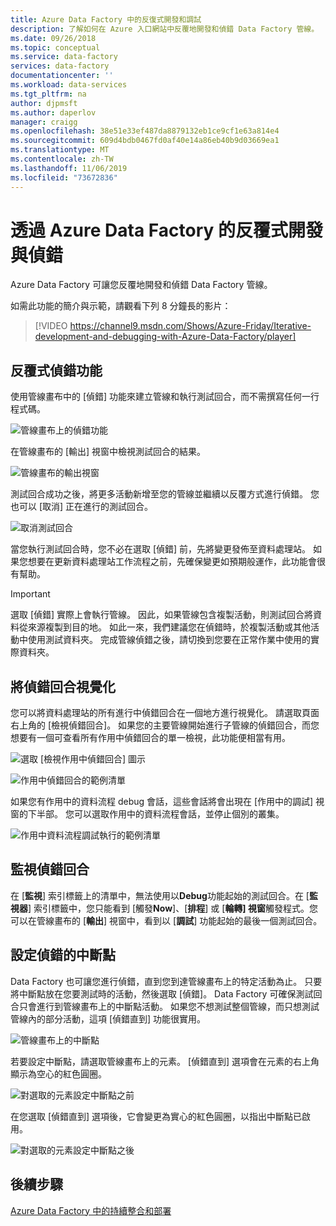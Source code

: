 ```yaml
---
title: Azure Data Factory 中的反復式開發和調試
description: 了解如何在 Azure 入口網站中反覆地開發和偵錯 Data Factory 管線。
ms.date: 09/26/2018
ms.topic: conceptual
ms.service: data-factory
services: data-factory
documentationcenter: ''
ms.workload: data-services
ms.tgt_pltfrm: na
author: djpmsft
ms.author: daperlov
manager: craigg
ms.openlocfilehash: 38e51e33ef487da8879132eb1ce9cf1e63a814e4
ms.sourcegitcommit: 609d4bdb0467fd0af40e14a86eb40b9d03669ea1
ms.translationtype: MT
ms.contentlocale: zh-TW
ms.lasthandoff: 11/06/2019
ms.locfileid: "73672836"
---
```

# <a name="iterative-development-and-debugging-with-azure-data-factory"></a>透過 Azure Data Factory 的反覆式開發與偵錯

Azure Data Factory 可讓您反覆地開發和偵錯 Data Factory 管線。

如需此功能的簡介與示範，請觀看下列 8 分鐘長的影片：

> [!VIDEO https://channel9.msdn.com/Shows/Azure-Friday/Iterative-development-and-debugging-with-Azure-Data-Factory/player]

## <a name="iterative-debugging-features"></a>反覆式偵錯功能
使用管線畫布中的 [偵錯] 功能來建立管線和執行測試回合，而不需撰寫任何一行程式碼。

![管線畫布上的偵錯功能](media/iterative-development-debugging/iterative-development-image1.png)

在管線畫布的 [輸出] 視窗中檢視測試回合的結果。

![管線畫布的輸出視窗](media/iterative-development-debugging/iterative-development-image2.png)

測試回合成功之後，將更多活動新增至您的管線並繼續以反覆方式進行偵錯。 您也可以 [取消] 正在進行的測試回合。

![取消測試回合](media/iterative-development-debugging/iterative-development-image3.png)

當您執行測試回合時，您不必在選取 [偵錯] 前，先將變更發佈至資料處理站。 如果您想要在更新資料處理站工作流程之前，先確保變更如預期般運作，此功能會很有幫助。

> [!IMPORTANT]
> 選取 [偵錯] 實際上會執行管線。 因此，如果管線包含複製活動，則測試回合將資料從來源複製到目的地。 如此一來，我們建議您在偵錯時，於複製活動或其他活動中使用測試資料夾。 完成管線偵錯之後，請切換到您要在正常作業中使用的實際資料夾。

## <a name="visualizing-debug-runs"></a>將偵錯回合視覺化

您可以將資料處理站的所有進行中偵錯回合在一個地方進行視覺化。 請選取頁面右上角的 [檢視偵錯回合]。 如果您的主要管線開始進行子管線的偵錯回合，而您想要有一個可查看所有作用中偵錯回合的單一檢視，此功能便相當有用。

![選取 [檢視作用中偵錯回合] 圖示](media/iterative-development-debugging/view-debug-runs-image1.png)

![作用中偵錯回合的範例清單](media/iterative-development-debugging/view-debug-runs-image2.png)

如果您有作用中的資料流程 debug 會話，這些會話將會出現在 [作用中的調試] 視窗的下半部。 您可以選取作用中的資料流程會話，並停止個別的叢集。

![作用中資料流程調試執行的範例清單](media/data-flow/dfsessions.png)

## <a name="monitoring-debug-runs"></a>監視偵錯回合

在 [**監視**] 索引標籤上的清單中，無法使用以**Debug**功能起始的測試回合。在 [**監視器**] 索引標籤中，您只能看到 [觸發**Now**]、[**排程**] 或 [**輪轉] 視窗**觸發程式。您可以在管線畫布的 [**輸出**] 視窗中，看到以 [**調試**] 功能起始的最後一個測試回合。

## <a name="setting-breakpoints-for-debugging"></a>設定偵錯的中斷點

Data Factory 也可讓您進行偵錯，直到您到達管線畫布上的特定活動為止。 只要將中斷點放在您要測試時的活動，然後選取 [偵錯]。 Data Factory 可確保測試回合只會進行到管線畫布上的中斷點活動。 如果您不想測試整個管線，而只想測試管線內的部分活動，這項 [偵錯直到] 功能很實用。

![管線畫布上的中斷點](media/iterative-development-debugging/iterative-development-image4.png)

若要設定中斷點，請選取管線畫布上的元素。 [偵錯直到] 選項會在元素的右上角顯示為空心的紅色圓圈。

![對選取的元素設定中斷點之前](media/iterative-development-debugging/iterative-development-image5.png)

在您選取 [偵錯直到] 選項後，它會變更為實心的紅色圓圈，以指出中斷點已啟用。

![對選取的元素設定中斷點之後](media/iterative-development-debugging/iterative-development-image6.png)

## <a name="next-steps"></a>後續步驟
[Azure Data Factory 中的持續整合和部署](continuous-integration-deployment.md)
